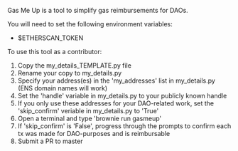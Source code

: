Gas Me Up is a tool to simplify gas reimbursements for DAOs.

You will need to set the following environment variables:
 - $ETHERSCAN_TOKEN

To use this tool as a contributor:
 1. Copy the my_details_TEMPLATE.py file
 2. Rename your copy to my_details.py
 3. Specify your address(es) in the 'my_addresses' list in my_details.py
    (ENS domain names will work)
 4. Set the 'handle' variable in my_details.py to your publicly known handle
 5. If you only use these addresses for your DAO-related work, set the 'skip_confirm' veriable in my_details.py to 'True'
 6. Open a terminal and type 'brownie run gasmeup'
 7. If 'skip_confirm' is 'False', progress through the prompts to confirm each tx was made for DAO-purposes and is reimbursable
 8. Submit a PR to master



